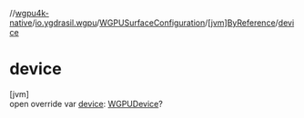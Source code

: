 //[wgpu4k-native](../../../../index.md)/[io.ygdrasil.wgpu](../../index.md)/[WGPUSurfaceConfiguration](../index.md)/[[jvm]ByReference](index.md)/[device](device.md)

# device

[jvm]\
open override var [device](device.md): [WGPUDevice](../../-w-g-p-u-device/index.md)?